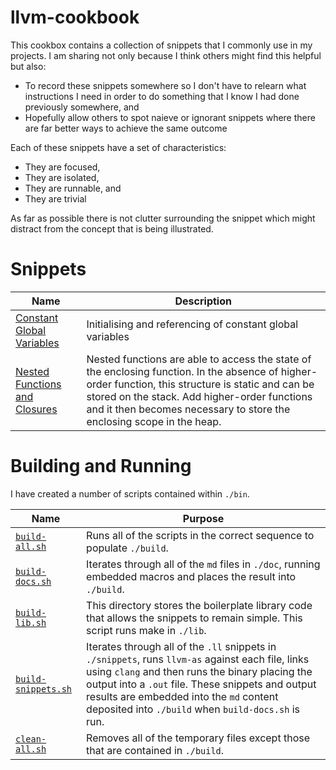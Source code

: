 # llvm-cookbook

This cookbox contains a collection of snippets that I commonly use in my projects.  I am sharing not only because I think others might find this helpful but also:

- To record these snippets somewhere so I don't have to relearn what instructions I need in order to do something that I know I had done previously somewhere, and
- Hopefully allow others to spot naieve or ignorant snippets where there are far better ways to achieve the same outcome

Each of these snippets have a set of characteristics:

- They are focused,
- They are isolated,
- They are runnable, and
- They are trivial

As far as possible there is not clutter surrounding the snippet which might distract from the concept that is being illustrated.

# Snippets

| Name | Description |
|-|-|
| [Constant Global Variables](./build/thinking.md) | Initialising and referencing of constant global variables |
| [Nested Functions and Closures](./build/closure.md) | Nested functions are able to access the state of the enclosing function.  In the absence of higher-order function, this structure is static and can be stored on the stack.  Add higher-order functions and it then becomes necessary to store the enclosing scope in the heap. |

# Building and Running

I have created a number of scripts contained within `./bin`.

| Name | Purpose |
|------|---------|
| [`build-all.sh`](./bin/build-all.sh) | Runs all of the scripts in the correct sequence to populate `./build`. |
| [`build-docs.sh`](./bin/build-docs.sh) | Iterates through all of the `md` files in `./doc`, running embedded macros and places the result into `./build`. |
| [`build-lib.sh`](./bin/build-lib.sh) | This directory stores the boilerplate library code that allows the snippets to remain simple.  This script runs make in `./lib`.|
| [`build-snippets.sh`](./bin/build-snippets.sh) | Iterates through all of the `.ll` snippets in `./snippets`, runs `llvm-as` against each file, links using `clang` and then runs the binary placing the output into a `.out` file.  These snippets and output results are embedded into the `md` content deposited into `./build` when `build-docs.sh` is run.
| [`clean-all.sh`](./bin/clean-all.sh) | Removes all of the temporary files except those that are contained in `./build`. |
